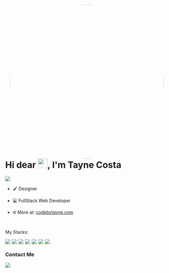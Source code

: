<img align="right" height="490em" style="border-radius: 50% !important;" src="https://images2.imgbox.com/69/59/1jKxRzmm_o.png"/>

<h1 align="left">
  Hi dear <img src="https://raw.githubusercontent.com/kaueMarques/kaueMarques/master/hi.gif" width="30px"/>, I'm Tayne Costa
</h1>

<p align="left">
  <img src="https://komarev.com/ghpvc/?username=codebytayne&color=05122A" alt"Profile Views" /> 
</p>

- 🖌️ Designer

- 💻 FullStack Web Developer

- 🌐 More at: [codebytayne.com](https://www.codebytayne.com)

<br>

<p>
  My Stacks:
</p>

<div style="display: flex; gap: 5px">
<img src="https://img.shields.io/badge/JavaScript-05122A?logo=javascript"/>
<img src="https://img.shields.io/badge/HTML5-05122A?logo=html5"/>
<img src="https://img.shields.io/badge/CSS3-05122A?logo=css3"/>
<img src="https://img.shields.io/badge/React-05122A?logo=react"/>
<img src="https://img.shields.io/badge/VueJS-05122A?logo=vuedotjs"/>
<img src="https://img.shields.io/badge/NodeJS-05122A?logo=nodedotjs"/>
<img src="https://img.shields.io/badge/MySQL-05122A?logo=mysql"/>
</div>

<h3>
  Contact Me
</h3>

<a href="https://www.linkedin.com/in/taynelc" target="_blank">
  <img src="https://img.shields.io/badge/taynelc-05122A?logo=linkedin"/>
</a>
